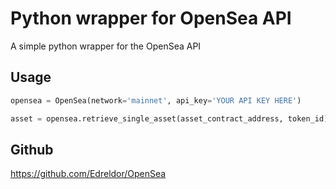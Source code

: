 # Python wrapper for OpenSea API
A simple python wrapper for the OpenSea API

## Usage
```python
opensea = OpenSea(network='mainnet', api_key='YOUR API KEY HERE')

asset = opensea.retrieve_single_asset(asset_contract_address, token_id)
```
## Github
https://github.com/Edreldor/OpenSea
